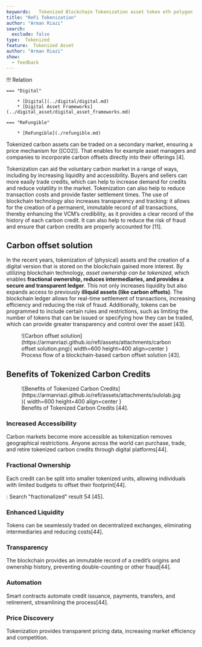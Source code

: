 ```yaml
---
keywords:   Tokenized Blockchain Tokenization asset token eth polygon
title: "ReFi Tokenization"
author: "Arman Riazi"
search:
  exclude: false
type:  Tokenized
feature:  Tokenized Asset
author: "Arman Riazi"
show:
  - feedback
---
```


!!! Relation

    === "Digital"

        * [Digital](../digital/digital.md)
        * [Digital Asset Frameworks](../digital_asset/digital_asset_frameworks.md)

    === "ReFungible"
        
        * [ReFungible](./refungible.md)

Tokenized carbon assets can be traded on a secondary market, ensuring a price mechanism for [[CO2]]. That enables for example asset managers and companies to incorporate carbon offsets directly into their offerings [4].

Tokenization can aid the voluntary carbon market in a range of ways, including by increasing liquidity and accessibility. Buyers and sellers can more easily trade credits, which can help to increase demand for credits and reduce volatility in the market. Tokenization can also help to reduce transaction costs and provide faster settlement times. The use of blockchain technology also increases transparency and tracking: it allows for the creation of a permanent, immutable record of all transactions, thereby enhancing the VCM’s credibility, as it provides a clear record of the history of each carbon credit. It can also help to reduce the risk of fraud and ensure that carbon credits are properly accounted for [11].

## Carbon offset solution

In the recent years, tokenization of (physical) assets and the creation of a digital version that is stored on the blockchain gained more interest. By utilizing blockchain technology, *asset ownership can be tokenized*, which enables **fractional ownership, reduces intermediaries, and provides a secure and transparent ledger**. This not only increases liquidity but also expands access to previously **illiquid assets (like carbon offsets)**. The blockchain ledger allows for real-time settlement of transactions, increasing efficiency and reducing the risk of fraud. Additionally, tokens can be programmed to include certain rules and restrictions, such as limiting the number of tokens that can be issued or specifying how they can be traded, which can provide greater transparency and control over the asset [43].


<figure markdown>
![Carbon offset solution](https://armanriazi.github.io/refi/assets/attachments/carbon offset solution.png){ width=600 height=400 align=center }
<figcaption>Process flow of a blockchain-based carbon offset solution [43].</figcaption>
</figure>

## Benefits of Tokenized Carbon Credits

<figure markdown>
![Benefits of Tokenized Carbon Credits](https://armanriazi.github.io/refi/assets/attachments/sulolab.jpg){ width=600 height=400 align=center }
<figcaption>Benefits of Tokenized Carbon Credits [44].</figcaption>
</figure>


### Increased Accessibility

Carbon markets become more accessible as tokenization removes geographical restrictions. Anyone across the world can purchase, trade, and retire tokenized carbon credits through digital platforms[44].

### Fractional Ownership

Each credit can be split into smaller tokenized units, allowing individuals with limited budgets to offset their footprint[44].

: Search "fractionalized" result 54  [45].

### Enhanced Liquidity

Tokens can be seamlessly traded on decentralized exchanges, eliminating intermediaries and reducing costs[44].

### Transparency

The blockchain provides an immutable record of a credit’s origins and ownership history, preventing double-counting or other fraud[44].

### Automation

Smart contracts automate credit issuance, payments, transfers, and retirement, streamlining the process[44].

### Price Discovery

Tokenization provides transparent pricing data, increasing market efficiency and competition.